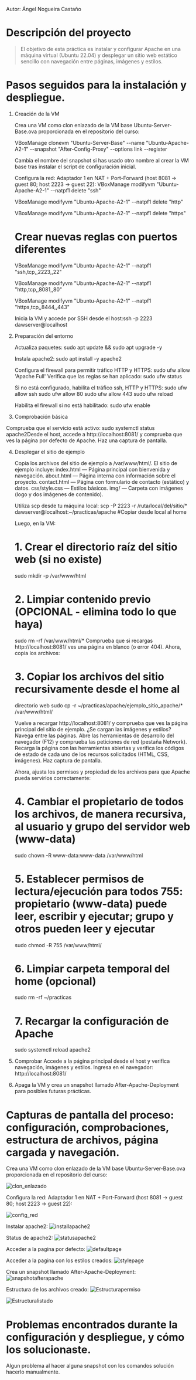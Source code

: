 Autor: Ángel Nogueira Castaño

# Descripción del proyecto

> El objetivo de esta práctica es instalar y configurar Apache en una máquina virtual (Ubuntu 22.04) y desplegar
un sitio web estático sencillo con navegación entre páginas, imágenes y estilos.

# Pasos seguidos para la instalación y despliegue.
1. Creación de la VM

    Crea una VM como clon enlazado de la VM base Ubuntu-Server-Base.ova proporcionada en el repositorio del curso:
    
    VBoxManage clonevm "Ubuntu-Server-Base" --name "Ubuntu-Apache-A2-1" --snapshot "After-Config-Proxy" --options link --register

    Cambia el nombre del snapshot si has usado otro nombre al crear la VM base tras instalar el script de configuración inicial.

    Configura la red: Adaptador 1 en NAT + Port-Forward (host 8081 → guest 80; host 2223 → guest 22):
    VBoxManage modifyvm "Ubuntu-Apache-A2-1" --natpf1 delete "ssh"

    VBoxManage modifyvm "Ubuntu-Apache-A2-1" --natpf1 delete "http"

    VBoxManage modifyvm "Ubuntu-Apache-A2-1" --natpf1 delete "https"

    # Crear nuevas reglas con puertos diferentes
    VBoxManage modifyvm "Ubuntu-Apache-A2-1" --natpf1 "ssh,tcp,,2223,,22"

    VBoxManage modifyvm "Ubuntu-Apache-A2-1" --natpf1 "http,tcp,,8081,,80"

    VBoxManage modifyvm "Ubuntu-Apache-A2-1" --natpf1 "https,tcp,,8444,,443"

    Inicia la VM y accede por SSH desde el host:ssh -p 2223 dawserver@localhost

2. Preparación del entorno

    Actualiza paquetes:
    sudo apt update && sudo apt upgrade -y

    Instala apache2:
    sudo apt install -y apache2

    Configura el firewall para permitir tráfico HTTP y HTTPS:
    sudo ufw allow 'Apache Full'
    Verifica que las reglas se han aplicado:
    sudo ufw status

    Si no está configurado, habilita el tráfico ssh, HTTP y HTTPS:
    sudo ufw allow ssh
    sudo ufw allow 80
    sudo ufw allow 443
    sudo ufw reload

    Habilita el firewall si no está habilitado:
    sudo ufw enable

3. Comprobación básica

Comprueba que el servicio está activo:
sudo systemctl status apache2Desde el host, accede a http://localhost:8081/ y comprueba que ves la página por defecto
de Apache. Haz una captura de pantalla.

4. Desplegar el sitio de ejemplo

    Copia los archivos del sitio de ejemplo a /var/www/html/. 
    El sitio de ejemplo incluye:
    index.html — Página principal con bienvenida y navegación.
    about.html — Página interna con información sobre el proyecto.
    contact.html — Página con formulario de contacto (estático) y datos.
    css/style.css — Estilos básicos.
    img/ — Carpeta con imágenes (logo y dos imágenes de contenido).

    Utiliza scp desde tu máquina local:
    scp -P 2223 -r /ruta/local/del/sitio/*
    dawserver@localhost:~/practicas/apache #Copiar desde local al home 

    Luego, en la VM:
    # 1. Crear el directorio raíz del sitio web (si no existe)
    sudo mkdir -p /var/www/html
    # 2. Limpiar contenido previo (OPCIONAL - elimina todo lo que haya)
    sudo rm -rf /var/www/html/*
    Comprueba que si recargas http://localhost:8081/ ves una página en blanco (o error 404).
    Ahora, copia los archivos:
    # 3. Copiar los archivos del sitio recursivamente desde el home al
    directorio web
    sudo cp -r ~/practicas/apache/ejemplo_sitio_apache/* /var/www/html/

    Vuelve a recargar http://localhost:8081/ y comprueba que ves la página principal del sitio de ejemplo. ¿Se cargan las imágenes y estilos? Navega entre las páginas. Abre las herramientas de desarrollo del navegador (F12) y comprueba las peticiones de red (pestaña Network). Recarga la página con las herramientas abiertas y verifica los códigos de estado de cada uno de los recursos solicitados (HTML, CSS, imágenes). Haz captura de pantalla. 
    
    Ahora, ajusta los permisos y propiedad de los archivos para que Apache pueda servirlos correctamente:
    
    # 4. Cambiar el propietario de todos los archivos, de manera recursiva, al usuario y grupo del servidor web (www-data)  
    sudo chown -R www-data:www-data /var/www/html
    
    # 5. Establecer permisos de lectura/ejecución para todos 755: propietario (www-data) puede leer, escribir y ejecutar; grupo y otros pueden leer y ejecutar 
    sudo chmod -R 755 /var/www/html/
    # 6. Limpiar carpeta temporal del home (opcional)
    sudo rm -rf ~/practicas
    # 7. Recargar la configuración de Apache
    sudo systemctl reload apache2

5. Comprobar
Accede a la página principal desde el host y verifica navegación, imágenes y estilos. Ingresa en el
navegador: http://localhost:8081/

6. Apaga la VM y crea un snapshot llamado After-Apache-Deployment para posibles futuras prácticas.

# Capturas de pantalla del proceso: configuración, comprobaciones, estructura de archivos, página cargada y navegación.

Crea una VM como clon enlazado de la VM base Ubuntu-Server-Base.ova proporcionada en
el repositorio del curso:

![clon_enlazado](img/virtualbox%20clon%20creada.png)

Configura la red: Adaptador 1 en NAT + Port-Forward (host 8081 → guest 80; host 2223 → guest
22):

![config_red](img/configuracion%20de%20red.png)

Instalar apache2:
![installapache2](img/instalr%20apache2.png)


Status de apache2:
![statusapache2](img/status%20apache2.png)

Acceder a la pagina por defecto:
![defaultpage](img/local%20base.png)

Acceder a la pagina con los estilos creados:
![stylepage](img/local%20mod.png)

Crea un snapshot llamado After-Apache-Deployment:
![snapshotafterapache](img/crear%20snapshot%20luego%20de%20instalar%20apache.png)

Estructura de los archivos creado:
![Estructurapermiso](img/directorios%20con%20permisos.png)

![Estructuralistado](img/structura%20de%20directorios%20sin%20mostrar%20permisos.png)


# Problemas encontrados durante la configuración y despliegue, y cómo los solucionaste.
Algun problema al hacer alguna snapshot con los comandos solución hacerlo manualmente.

